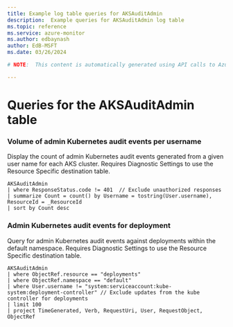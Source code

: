 ```yaml
---
title: Example log table queries for AKSAuditAdmin
description:  Example queries for AKSAuditAdmin log table
ms.topic: reference
ms.service: azure-monitor
ms.author: edbaynash
author: EdB-MSFT
ms.date: 03/26/2024

# NOTE:  This content is automatically generated using API calls to Azure. Any edits made on these files will be overwritten in the next run of the script. 

---
```


# Queries for the AKSAuditAdmin table


### Volume of admin Kubernetes audit events per username  


Display the count of admin Kubernetes audit events generated from a given user name for each AKS cluster. Requires Diagnostic Settings to use the Resource Specific destination table.  

```query
AKSAuditAdmin
| where ResponseStatus.code != 401  // Exclude unauthorized responses
| summarize Count = count() by Username = tostring(User.username), ResourceId = _ResourceId
| sort by Count desc
```



### Admin Kubernetes audit events for deployment  


Query for admin Kubernetes audit events against deployments within the default namespace. Requires Diagnostic Settings to use the Resource Specific destination table.  

```query
AKSAuditAdmin
| where ObjectRef.resource == "deployments"
| where ObjectRef.namespace == "default"
| where User.username != "system:serviceaccount:kube-system:deployment-controller" // Exclude updates from the kube controller for deployments
| limit 100
| project TimeGenerated, Verb, RequestUri, User, RequestObject, ObjectRef
```

